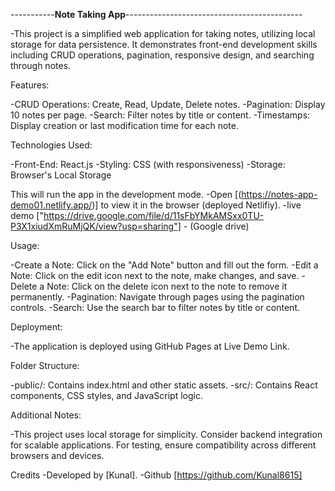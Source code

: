 -----------**Note Taking App**--------------------------------------------

-This project is a simplified web application for taking notes, utilizing local storage for data persistence. It demonstrates front-end development skills including CRUD operations, pagination, responsive design, and searching through notes.

Features:
 
-CRUD Operations: Create, Read, Update, Delete notes.
-Pagination: Display 10 notes per page.
-Search: Filter notes by title or content.
-Timestamps: Display creation or last modification time for each note.

Technologies Used:

-Front-End: React.js
-Styling: CSS (with responsiveness)
-Storage: Browser's Local Storage


This will run the app in the development mode.
-Open [(https://notes-app-demo01.netlify.app/)] to view it in the browser (deployed Netlifiy).
-live demo ["https://drive.google.com/file/d/11sFbYMkAMSxx0TU-P3X1xiudXmRuMjQK/view?usp=sharing"] - (Google drive)

Usage:

-Create a Note: Click on the "Add Note" button and fill out the form.
-Edit a Note: Click on the edit icon next to the note, make changes, and save.
-Delete a Note: Click on the delete icon next to the note to remove it permanently.
-Pagination: Navigate through pages using the pagination controls.
-Search: Use the search bar to filter notes by title or content.

Deployment:

-The application is deployed using GitHub Pages at Live Demo Link.

Folder Structure:

-public/: Contains index.html and other static assets.
-src/: Contains React components, CSS styles, and JavaScript logic.

Additional Notes:

-This project uses local storage for simplicity. Consider backend integration for scalable applications.
For testing, ensure compatibility across different browsers and devices.

Credits
-Developed by [Kunal].
-Github [https://github.com/Kunal8615]
